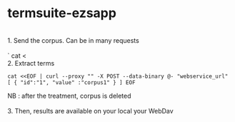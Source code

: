 termsuite-ezsapp
===============

<br>
1. Send the corpus. Can be in many requests  

</br>
</br>
`
cat <<EOF | curl --proxy "" -X POST --data-binary @- "webservice_url" 
[
    {  "corpus":"corpus1", "value": "Organocatalysis: asymmetric cascade reactions catalysed by chiral secondary amines The utilisation of chiral secondary amines as promoters for asymmetric cascade reactions has been subject of intensive research in asymmetric organocatalysis in the past few years. Key developments in this area are highlighted in this review. As shown, these powerful synthetic methodologies serve as efficient approaches to the construction of complex chiral molecular architectures from simple achiral materials in one-pot transformations under mild conditions with high stereocontrol."},
    { "corpus":"corpus1", "value": "Organocatalysis: asymmetric cascade reactions catalysed by chiral secondary amines The utilisation of chiral secondary amines as promoters for asymmetric cascade reactions has been subject of intensive research in asymmetric organocatalysis in the past few years. Key developments in this area are highlighted in this review. As shown, these powerful synthetic methodologies serve as efficient approaches to the construction of complex chiral molecular architectures from simple achiral materials in one-pot transformations under mild conditions with high stereocontrol."},
    {  "corpus":"corpus1", "value": "Organocatalysis: asymmetric cascade reactions catalysed by chiral secondary amines The utilisation of chiral secondary amines as promoters for asymmetric cascade reactions has been subject of intensive research in asymmetric organocatalysis in the past few years. Key developments in this area are highlighted in this review. As shown, these powerful synthetic methodologies serve as efficient approaches to the construction of complex chiral molecular architectures from simple achiral materials in one-pot transformations under mild conditions with high stereocontrol." },
]
EOF
`

<br>
<br>
2. Extract terms   

`
cat <<EOF | curl --proxy "" -X POST --data-binary @- "webservice_url" 
[
   { "id":"1", "value" :"corpus1" }
]
EOF
`
<br>

NB : after the treatment, corpus is deleted
<br>
<br>
3. Then, results are available on your local your WebDav 



